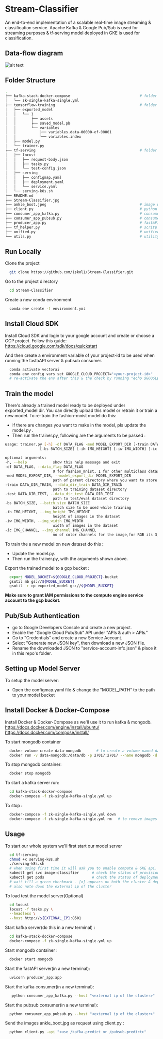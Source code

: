 
# Stream-Classifier

An end-to-end implementation of a scalable real-time image streaming & classification service. Apache Kafka & Google Pub/Sub is used for streaming purposes & tf-serving model deployed in GKE is used for classification.

## Data-flow diagram
![alt text](https://github.com/1skol1/Stream-Classifier/blob/main/Stream-Classifier.jpg?raw=true)


## Folder Structure

```bash
.
├── kafka-stack-docker-compose                                # folder containing file to spin up kafka server
│   └── zk-single-kafka-single.yml
├── tensorflow-training                                       # folder containing files to train the model & exported model file
│   ├── exported_model
│   │   └── 1
│   │       ├── assets
│   │       ├── saved_model.pb
│   │       └── variables
│   │           ├── variables.data-00000-of-00001
│   │           └── variables.index
│   ├── model.py
│   └── trainer.py
├── tf-serving                                                # folder cointaining files to run & load test the model server
│   ├── locust
│   │   ├── request-body.json
│   │   ├── tasks.py
│   │   └── test-config.json
│   ├── serving
│   │   ├── configmap.yaml
│   │   ├── deployment.yaml
│   │   └── service.yaml
│   └── serving-k8s.sh
├── README.md
├── Stream-Classifier.jpg
├── ankle_boot.jpeg                                           # image used in request
├── client.py                                                 # python client to produce streamof requests
├── consumer_app_kafka.py                                     # consumer script for kafka
├── consumer_app_pubsub.py                                    # consumer script for pub/sub
├── producer_app.py                                           # fastAPI server for processing requests
├── tf_helper.py                                              # scritp for model prediction
├── unified.py                                                # unified api for producing & consuming kafka/pubsub messages
└── utils.py                                                  # utility functions

```
## Run Locally

Clone the project

```bash
  git clone https://github.com/1skol1/Stream-Classifier.git
```

Go to the project directory

```bash
  cd Stream-Classifier
```

Create a new conda environment

```bash
  conda env create -f environment.yml 
```

## Install Cloud SDK 

  Install Cloud SDK and login to your google account and create or choose a GCP project.
  Follow this guide: https://cloud.google.com/sdk/docs/quickstart
  
  And then create a environment variable of your project-id to be used when running the fastaAPI server & pubsub consumer.

```bash
  conda activate vectorai
  conda env config vars set GOOGLE_CLOUD_PROJECT="<your-project-id>"
  # re-activate the env after this & the check by running "echo $GOOGLE_CLOUD_PROJECT"
```

## Train the model

  There's already a trained model ready to be deployed under exported_model dir. You can directly upload this model or retrain it or train a new model. 
  To re-train the fashion-mnist model do this:
  * If there are changes you want to make in the model, pls update the model.py .
  * Then run the trainer.py, following are the arguments to be passed :
  ```bash
  usage: trainer.py [-h] -df DATA_FLAG -med MODEL_EXPORT_DIR [-train DATA_DIR_TRAIN] [-test DATA_DIR_TEST]
                  [-bs BATCH_SIZE] [-ih IMG_HEIGHT] [-iw IMG_WIDTH] [-ic IMG_CHANNEL]

optional arguments:
  -h, --help            show this help message and exit
  -df DATA_FLAG, --data_flag DATA_FLAG
                        0 for fashion_mnist, 1 for other multiclass dataset
  -med MODEL_EXPORT_DIR, --model_export_dir MODEL_EXPORT_DIR
                        path of parent directory where you want to store the exported model
  -train DATA_DIR_TRAIN, --data_dir_train DATA_DIR_TRAIN
                        path to training dataset directory
  -test DATA_DIR_TEST, --data_dir_test DATA_DIR_TEST
                        path to test/eval dataset directory
  -bs BATCH_SIZE, --batch_size BATCH_SIZE
                        batch size to be used while training
  -ih IMG_HEIGHT, --img_height IMG_HEIGHT
                        height of images in the dataset
  -iw IMG_WIDTH, --img_width IMG_WIDTH
                        width of images in the dataset
  -ic IMG_CHANNEL, --img_channel IMG_CHANNEL
                        no of color channels for the image,for RGB its 3, for grayscale its 1
  ```
  
  To train the a new model on new dataset do this :
  * Update the model.py.
  * Then run the trainer.py, with the arguments shown above.
  
  Export the trained model to a gcp bucket :
```bash
  export MODEL_BUCKET=${GOOGLE_CLOUD_PROJECT}-bucket
  gsutil mb gs://${MODEL_BUCKET}
  gsutil -r cp exported_model gs://${MODEL_BUCKET}
```

  **Make sure to grant IAM permissions to the compute engine service account to the gcp bucket.** 

## Pub/Sub Authentication

  * go to Google Developers Console and create a new project.
  * Enable the "Google Cloud Pub/Sub" API under "APIs & auth > APIs."
  * Go to "Credentials" and create a new Service Account.
  * Select "Generate new JSON key", then download a new JSON file.
  * Rename the downloaded JSON to "service-account-info.json" & place it in this repo's folder.

## Setting up Model Server

  To setup the model server:
  
  * Open the configmap.yaml file & change the "MODEL_PATH" to the path to your model bucket


## Install Docker & Docker-Compose

   Install Docker & Docker-Compose as we'll use it to run kafka & mongodb.
   https://docs.docker.com/engine/install/ubuntu/ 
   https://docs.docker.com/compose/install/
   
   To start mongodb container
```bash
  docker volume create data-mongodb       # to create a volume named data-mongodb
  docker run -v data-mongodb:/data/db -p 27017:27017 --name mongodb -d mongo        # this will automatically pull the MongoDB image and start the container.
```
  To stop mongodb container:
```bash
  docker stop mongodb     
```

  To start a kafka server run:
  
```bash
  cd kafka-stack-docker-compose
  docker-compose -f zk-single-kafka-single.yml up
```
  To stop :
```bash
  docker-compose -f zk-single-kafka-single.yml down
  docker-compose -f zk-single-kafka-single.yml rm   # to remove images
```

## Usage

  To start our whole system we'll first start our model server

```bash
  cd tf-serving
  chmod +x serving-k8s.sh
  ./serving-k8s.sh
  # when using first time it will ask you to enable compute & GKE api. You can re-run the script after a while.
  kubectl get svc image-classifier      # check the status of provisioning the service
  kubectl get pods                      # check the status of deployments
  # wait till a green checkmark - [x] appears on both the cluster & deployment in kubernetes dashboard in GCP. Might take 5-10 mins.
  # also note down the external ip of the cluster
```

  To load test the model server(Optional)
```bash
  cd locust
  locust -f tasks.py \
  --headless \
  --host http://${EXTERNAL_IP}:8501
```

  Start kafka server(do this in a new terminal) :
  
```bash
  cd kafka-stack-docker-compose
  docker-compose -f zk-single-kafka-single.yml up
```

  Start mongodb container :
  
```bash
  docker start mongodb     
```

  Start the fastAPI server(in a new terminal):
  
```bash
  uvicorn producer_app:app     
```

  Start the kafka consumer(in a new terminal):
```bash
   python consumer_app_kafka.py --host "<external ip of the cluster>"
```

  Start the pubsub consumer(in a new terminal):
 ```bash
   python consumer_app_pubsub.py --host "<external ip of the cluster>"
``` 
  
  Send the images ankle_boot.jpg as request using client.py :
 ```bash
   python client.py -api "<use /kafka-predict or /pubsub-predict>"
``` 
